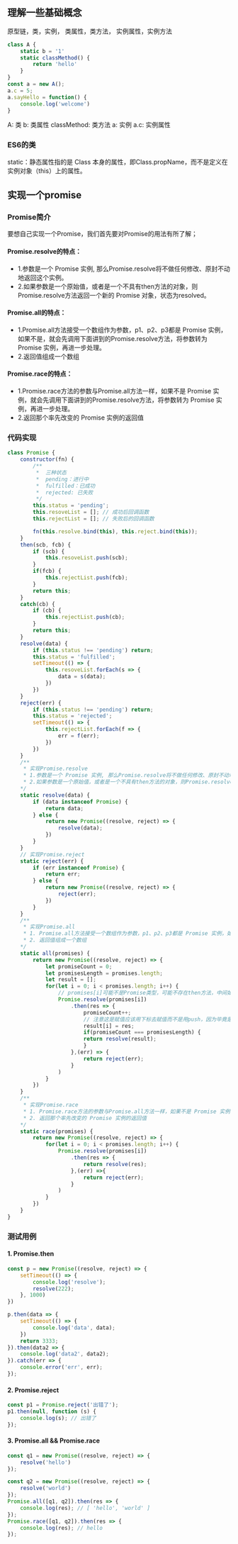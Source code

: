 ## 理解一些基础概念
原型链，类，实例， 类属性，类方法， 实例属性，实例方法
```js
class A {
    static b = '1'
    static classMethod() {
        return 'hello'
    }
}
const a = new A();
a.c = 5;
a.sayHello = function() {
    console.log('welcome')
}
```

A: 类
b: 类属性
classMethod: 类方法
a: 实例
a.c: 实例属性

### ES6的类
static：静态属性指的是 Class 本身的属性，即Class.propName，而不是定义在实例对象（this）上的属性。

## 实现一个promise
### Promise简介
要想自己实现一个Promise，我们首先要对Promise的用法有所了解；
#### Promise.resolve的特点：
- 1.参数是一个 Promise 实例, 那么Promise.resolve将不做任何修改、原封不动地返回这个实例。
- 2.如果参数是一个原始值，或者是一个不具有then方法的对象，则Promise.resolve方法返回一个新的 Promise 对象，状态为resolved。
#### Promise.all的特点：
- 1.Promise.all方法接受一个数组作为参数，p1、p2、p3都是 Promise 实例，如果不是，就会先调用下面讲到的Promise.resolve方法，将参数转为 Promise 实例，再进一步处理。
- 2.返回值组成一个数组
#### Promise.race的特点：
- 1.Promise.race方法的参数与Promise.all方法一样，如果不是 Promise 实例，就会先调用下面讲到的Promise.resolve方法，将参数转为 Promise 实例，再进一步处理。
- 2.返回那个率先改变的 Promise 实例的返回值
### 代码实现
```js
class Promise {
    constructor(fn) {
        /**
         *  三种状态 
         *  pending：进行中
         *  fulfilled：已成功
         *  rejected: 已失败
         */
        this.status = 'pending';
        this.resoveList = []; // 成功后回调函数
        this.rejectList = []; // 失败后的回调函数

        fn(this.resolve.bind(this), this.reject.bind(this));
    }
    then(scb, fcb) {
        if (scb) {
            this.resoveList.push(scb);
        }
        if(fcb) {
            this.rejectList.push(fcb);
        }
        return this;
    }
    catch(cb) {
        if (cb) {
            this.rejectList.push(cb);
        }
        return this;
    }
    resolve(data) {
        if (this.status !== 'pending') return;
        this.status = 'fulfilled';
        setTimeout(() => {
            this.resoveList.forEach(s => {
                data = s(data);
            })
        })
    }
    reject(err) {
        if (this.status !== 'pending') return;
        this.status = 'rejected';
        setTimeout(() => {
            this.rejectList.forEach(f => {
                err = f(err);
            })
        })
    }
    /**
     * 实现Promise.resolve
     * 1.参数是一个 Promise 实例, 那么Promise.resolve将不做任何修改、原封不动地返回这个实例。
     * 2.如果参数是一个原始值，或者是一个不具有then方法的对象，则Promise.resolve方法返回一个新的 Promise 对象，状态为resolved。
    */ 
    static resolve(data) {
        if (data instanceof Promise) {
            return data;
        } else {
            return new Promise((resolve, reject) => {
                resolve(data);
            })
        }
    }
    // 实现Promise.reject
    static reject(err) {
        if (err instanceof Promise) {
            return err;
        } else {
            return new Promise((resolve, reject) => {
                reject(err);
            })
        }
    }
    /**
     * 实现Promise.all
     * 1. Promise.all方法接受一个数组作为参数，p1、p2、p3都是 Promise 实例，如果不是，就会先调用下面讲到的Promise.resolve方法，将参数转为 Promise 实例，再进一步处理。
     * 2. 返回值组成一个数组
    */
    static all(promises) {
        return new Promise((resolve, reject) => {
            let promiseCount = 0;
            let promisesLength = promises.length;
            let result = [];
            for(let i = 0; i < promises.length; i++) {
                // promises[i]可能不是Promise类型，可能不存在then方法，中间如果出错,直接返回错误
                Promise.resolve(promises[i])
                    .then(res => {
                        promiseCount++;
                        // 注意这是赋值应该用下标去赋值而不是用push，因为毕竟是异步的，哪个promise先完成还不一定
                        result[i] = res;
                        if(promiseCount === promisesLength) {
                        return resolve(result);
                        }
                    },(err) => {
                        return reject(err);
                    }
                )
            }
        })
    }
    /**
     * 实现Promise.race
     * 1. Promise.race方法的参数与Promise.all方法一样，如果不是 Promise 实例，就会先调用下面讲到的Promise.resolve方法，将参数转为 Promise 实例，再进一步处理。
     * 2. 返回那个率先改变的 Promise 实例的返回值
    */
    static race(promises) {
        return new Promise((resolve, reject) => {
            for(let i = 0; i < promises.length; i++) {
                Promise.resolve(promises[i])
                    .then(res => {
                        return resolve(res);
                    },(err) =>{
                        return reject(err);
                    }
                )
            }
        })
    }
}
```
### 测试用例
#### 1. Promise.then

```js
const p = new Promise((resolve, reject) => {
    setTimeout(() => {
        console.log('resolve');
        resolve(222);
    }, 1000)
})

p.then(data => {
    setTimeout(() => {
        console.log('data', data);
    })
    return 3333;
}).then(data2 => {
    console.log('data2', data2);
}).catch(err => {
    console.error('err', err);
});
```

#### 2. Promise.reject
```js
const p1 = Promise.reject('出错了');
p1.then(null, function (s) {
    console.log(s); // 出错了
});
```

#### 3. Promise.all && Promise.race
```js
const q1 = new Promise((resolve, reject) => {
    resolve('hello')
});

const q2 = new Promise((resolve, reject) => {
    resolve('world')
});
Promise.all([q1, q2]).then(res => {
    console.log(res); // [ 'hello', 'world' ]
});
Promise.race([q1, q2]).then(res => {
    console.log(res); // hello
});
```


